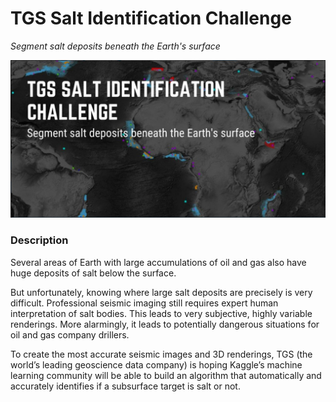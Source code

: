 # TGS Salt Identification Challenge
*Segment salt deposits beneath the Earth's surface*

![TGS](https://github.com/MinuteswithMetrics/100-Days-Of-ML-Code/blob/master/Day30/TGS.png)

### Description

Several areas of Earth with large accumulations of oil and gas also have huge deposits of salt below the surface.

But unfortunately, knowing where large salt deposits are precisely is very difficult. Professional seismic imaging still requires expert human interpretation of salt bodies. This leads to very subjective, highly variable renderings. More alarmingly, it leads to potentially dangerous situations for oil and gas company drillers.

To create the most accurate seismic images and 3D renderings, TGS (the world’s leading geoscience data company) is hoping Kaggle’s machine learning community will be able to build an algorithm that automatically and accurately identifies if a subsurface target is salt or not.


